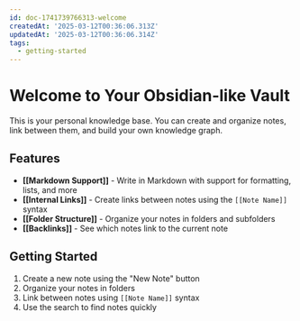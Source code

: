 ```yaml
---
id: doc-1741739766313-welcome
createdAt: '2025-03-12T00:36:06.313Z'
updatedAt: '2025-03-12T00:36:06.314Z'
tags:
  - getting-started
---
```

# Welcome to Your Obsidian-like Vault

This is your personal knowledge base. You can create and organize notes, link between them, and build your own knowledge graph.

## Features

- **[[Markdown Support]]** - Write in Markdown with support for formatting, lists, and more
- **[[Internal Links]]** - Create links between notes using the `[[Note Name]]` syntax
- **[[Folder Structure]]** - Organize your notes in folders and subfolders
- **[[Backlinks]]** - See which notes link to the current note

## Getting Started

1. Create a new note using the "New Note" button
2. Organize your notes in folders
3. Link between notes using `[[Note Name]]` syntax
4. Use the search to find notes quickly
